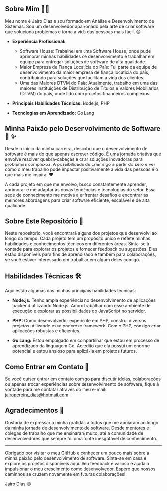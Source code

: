 ## Sobre Mim 👨‍💻

Meu nome é Jairo Dias e sou formado em Análise e Desenvolvimento de Sistemas. Sou um desenvolvedor apaixonado pela arte de criar software que soluciona problemas e torna a vida das pessoas mais fácil. 😊

- **Experiência Profissional:**
  - Software House: Trabalhei em uma Software House, onde pude aprimorar minhas habilidades de desenvolvimento e trabalhar em equipe para entregar soluções de software de alta qualidade.
  - Maior Empresa de Fiança Locatícia do País: Fui parte da equipe de desenvolvimento da maior empresa de fiança locatícia do país, contribuindo para soluções que facilitam a vida dos clientes.
  - Uma das Maiores DTVM do País: Atualmente, trabalho em uma das maiores instituições de Distribuição de Títulos e Valores Mobiliários (DTVM) do país, onde lido com projetos financeiros complexos.

- **Principais Habilidades Técnicas:** Node.js, PHP
- **Tecnologias em Aprendizado:** Go Lang

## Minha Paixão pelo Desenvolvimento de Software :rocket: :sparkles:

Desde o início da minha carreira, descobri que o desenvolvimento de software é mais do que apenas escrever código. É uma jornada criativa que envolve resolver quebra-cabeças e criar soluções inovadoras para problemas complexos. A possibilidade de criar algo a partir do zero e ver como o meu trabalho pode impactar positivamente a vida das pessoas é o que mais me inspira. ❤️

A cada projeto em que me envolvo, busco constantemente aprender, aprimorar e me adaptar às novas tendências e tecnologias do setor. Essa sede de conhecimento me motiva a enfrentar desafios e encontrar as melhores abordagens para criar software eficiente, escalável e de alta qualidade.

## Sobre Este Repositório :file_folder:

Neste repositório, você encontrará alguns dos projetos que desenvolvi ao longo do tempo. Cada projeto tem um propósito único e reflete minhas habilidades e conhecimentos técnicos em diferentes áreas. Sinta-se à vontade para explorar os projetos e fornecer feedback ou sugestões. Eles estão disponíveis para fins de aprendizado e também para colaborações, se você estiver interessado em trabalhar em algum deles comigo.

## Habilidades Técnicas :hammer_and_wrench:

Aqui estão algumas das minhas principais habilidades técnicas:

- **Node.js:** Tenho ampla experiência no desenvolvimento de aplicações backend utilizando Node.js. Adoro trabalhar com esse ambiente de execução e explorar as possibilidades do JavaScript no servidor.

- **PHP:** Como desenvolvedor experiente em PHP, construí diversos projetos utilizando esse poderoso framework. Com o PHP, consigo criar aplicações robustas e eficientes.

- **Go Lang:** Estou empolgado em compartilhar que estou em processo de aprendizado da linguagem Go. Acredito que ela possui um enorme potencial e estou ansioso para aplicá-la em projetos futuros.

## Como Entrar em Contato :email:

Se você quiser entrar em contato comigo para discutir ideias, colaborações ou apenas trocar experiências sobre desenvolvimento de software, fique à vontade para me contatar através do meu e-mail: jairopereira_dias@hotmail.com

## Agradecimentos :pray:

Gostaria de expressar a minha gratidão a todos que me apoiaram ao longo da minha jornada de desenvolvimento de software. Desde mentores e colegas de trabalho que me ensinaram muito, até a comunidade de desenvolvedores que sempre foi uma fonte inesgotável de conhecimento.

---

Obrigado por visitar o meu GitHub e conhecer um pouco mais sobre a minha paixão pelo desenvolvimento de software. Sinta-se em casa e explore os projetos disponíveis aqui. Seu feedback é valioso e ajuda a impulsionar o meu crescimento como desenvolvedor. Espero que nossos caminhos se cruzem novamente em futuras colaborações!

Jairo Dias 😊
